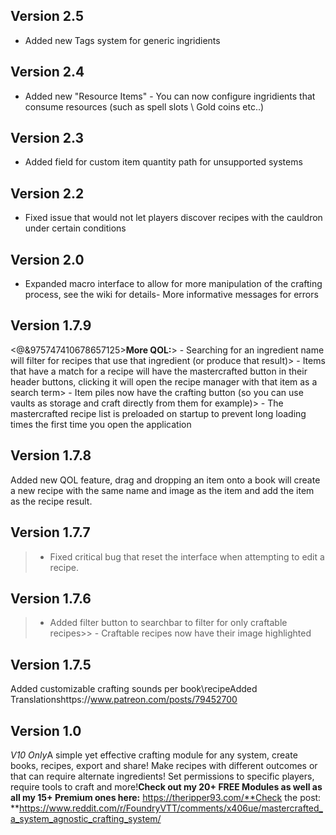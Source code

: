 ## Version 2.5
- Added new Tags system for generic ingridients

## Version 2.4
- Added new "Resource Items" - You can now configure ingridients that consume resources (such as spell slots \ Gold coins etc..)

## Version 2.3
- Added field for custom item quantity path for unsupported systems

## Version 2.2
- Fixed issue that would not let players discover recipes with the cauldron under certain conditions

## Version 2.0
- Expanded macro interface to allow for more manipulation of the crafting process, see the wiki for details- More informative messages for errors

## Version 1.7.9
<@&975747410678657125>**More QOL:**> - Searching for an ingredient name will filter for recipes that use that ingredient (or produce that result)> - Items that have a match for a recipe will have the mastercrafted button in their header buttons, clicking it will open the recipe manager with that item as a search term> - Item piles now have the crafting button (so you can use vaults as storage and craft directly from them for example)> - The mastercrafted recipe list is preloaded on startup to prevent long loading times the first time you open the application

## Version 1.7.8
Added new QOL feature, drag and dropping an item onto a book will create a new recipe with the same name and image as the item and add the item as the recipe result.

## Version 1.7.7
> - Fixed critical bug that reset the interface when attempting to edit a recipe.

## Version 1.7.6
> - Added filter button to searchbar to filter for only craftable recipes>> - Craftable recipes now have their image highlighted

## Version 1.7.5
Added customizable crafting sounds per book\recipeAdded Translationshttps://www.patreon.com/posts/79452700

## Version 1.0
*V10 Only*A simple yet effective crafting module for any system, create books, recipes, export and share! Make recipes with different outcomes or that can require alternate ingredients! Set permissions to specific players, require tools to craft and more!**Check out my 20+ FREE Modules as well as all my 15+ Premium ones here:** https://theripper93.com/**Check the post: **https://www.reddit.com/r/FoundryVTT/comments/x406ue/mastercrafted_a_system_agnostic_crafting_system/

